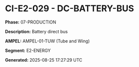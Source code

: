 # CI-E2-029 - DC-BATTERY-BUS

**Phase:** 07-PRODUCTION

**Description:** Battery direct bus

**AMPEL:** AMPEL-01-TUW (Tube and Wing)

**Segment:** E2-ENERGY

**Generated:** 2025-08-25 17:27:29 UTC
